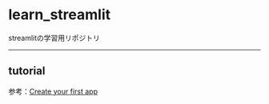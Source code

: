 # learn_streamlit

streamlitの学習用リポジトリ

---

## tutorial

参考：[Create your first app](https://docs.streamlit.io/library/get-started/create-an-app)
